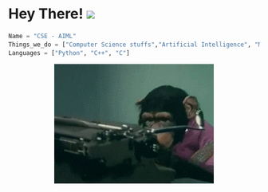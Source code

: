 # Hey There! <img src="https://raw.githubusercontent.com/MartinHeinz/MartinHeinz/master/wave.gif" width="30px">

```python
Name = "CSE - AIML"
Things_we_do = ["Computer Science stuffs","Artificial Intelligence", "Machine Learning"]
Languages = ["Python", "C++", "C"]
```

<div align=center>

![coding speed x 1000](giphy.gif)
</div>
